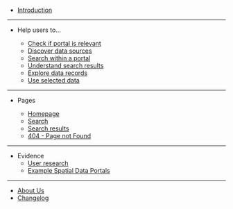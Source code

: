 - [Introduction](main-content/introduction)

---

- Help users to...
  
  - [Check if portal is relevant](main-content/check-if-relevant)
  - [Discover data sources](main-content/stage-1)
  - [Search within a portal](main-content/stage-2)
  - [Understand search results](main-content/stage-3)
  - [Explore data records](main-content/stage-4)
  - [Use selected data](main-content/stage-5)

---

- Pages

  - [Homepage](#)
  - [Search](#)
  - [Search results](#)
  - [404 - Page not Found](#)

---

- Evidence
  - [User research](#)
  - [Example Spatial Data Portals](appendices/portal-examples.md)
  
---

- [About Us](other/about-us.md)
- [Changelog](other/changelog.md)
